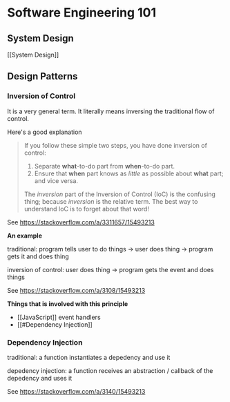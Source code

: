 # Software Engineering 101

## System Design

[[System Design]]

## Design Patterns

### Inversion of Control

It is a very general term. It literally means inversing the traditional flow of control.

Here's a good explanation

> If you follow these simple two steps, you have done inversion of control:
> 
> 1.  Separate **what**-to-do part from **when**-to-do part.
> 2.  Ensure that **when** part knows as _little_ as possible about **what** part; and vice versa.
> 
> The _inversion_ part of the Inversion of Control (IoC) is the confusing thing; because _inversion_ is the relative term. The best way to understand IoC is to forget about that word!

See <https://stackoverflow.com/a/3311657/15493213>

**An example**

traditional: program tells user to do things -> user does thing -> program gets it and does thing

inversion of control: user does thing -> program gets the event and does things

See <https://stackoverflow.com/a/3108/15493213>

**Things that is involved with this principle**

- [[JavaScript]] event handlers
- [[#Dependency Injection]]

### Dependency Injection

traditional: a function instantiates a depedency and use it

depedency injection: a function receives an abstraction / callback of the depedency and uses it

See <https://stackoverflow.com/a/3140/15493213>